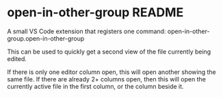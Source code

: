 # open-in-other-group README

A small VS Code extension that registers one command: open-in-other-group.open-in-other-group

This can be used to quickly get a second view of the file currently being edited.

If there is only one editor column open, this will open another showing the same file. If there are already 2+ columns open, then this will open the currently active file in the first column, or the column beside it.